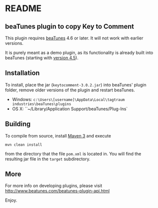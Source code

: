 # README

## beaTunes plugin to copy Key to Comment

This plugin requires [beaTunes](http://www.beatunes.com/) 4.6 or later.
It will not work with earlier versions.

It is purely meant as a demo plugin, as its functionality is already built into beaTunes
(starting with [version 4.5](http://blog.beatunes.com/2015/08/looking-good-beatunes-45.html)).


## Installation

To install, place the jar (`keytocomment-3.0.2.jar`) into beaTunes'
plugin folder, remove older versions of the plugin and restart beaTunes.

- Windows: `c:\Users\[username]\AppData\Local\tagtraum industries\beaTunes\plugins`
- OS X: ``~/Library/Application Support/beaTunes/Plug-Ins`


## Building

To compile from source, install [Maven 3](http://maven.apache.org/) and execute

    mvn clean install

from the directory that the file `pom.xml` is located in.
You will find the resulting jar file in the `target` subdirectory.


## More

For more info on developing plugins, please visit http://www.beatunes.com/beatunes-plugin-api.html

Enjoy.
